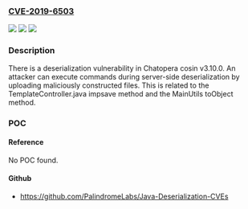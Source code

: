 ### [CVE-2019-6503](https://cve.mitre.org/cgi-bin/cvename.cgi?name=CVE-2019-6503)
![](https://img.shields.io/static/v1?label=Product&message=n%2Fa&color=blue)
![](https://img.shields.io/static/v1?label=Version&message=n%2Fa&color=blue)
![](https://img.shields.io/static/v1?label=Vulnerability&message=n%2Fa&color=brighgreen)

### Description

There is a deserialization vulnerability in Chatopera cosin v3.10.0. An attacker can execute commands during server-side deserialization by uploading maliciously constructed files. This is related to the TemplateController.java impsave method and the MainUtils toObject method.

### POC

#### Reference
No POC found.

#### Github
- https://github.com/PalindromeLabs/Java-Deserialization-CVEs

